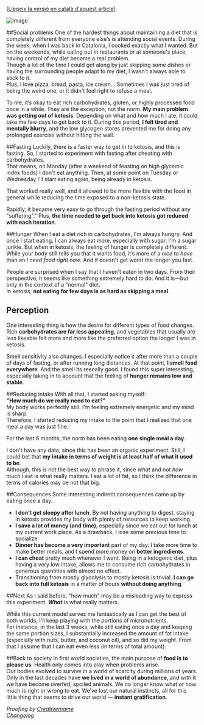 [[Llegeix la versió en català d'aquest article](http://blog.xavivives.com/post/138088140958/un-apat-al-dia-gana-i-la-percepci%C3%B3-del-menjar)]

<img src="https://40.media.tumblr.com/c0c5d96b7c7f191e38e9d64c72cc03bc/tumblr_inline_o0qkgd93gD1qbpnb6_540.jpg" data-orig-width="900" data-orig-height="550" alt="image">

##Social problems
One of the hardest things about maintaining a diet that is completely different from everyone else’s is attending social events. During the week, when I was back in Catalonia, I cooked exactly what I wanted. But on the weekends, while eating out in restaurants or at someone's place, having control of my diet became a real problem.  
Though a lot of the time I could get along by just skipping some dishes or having the surrounding people adapt to my diet, I wasn't always able to stick to it.  
Plus, I love pizza, bread, pasta, ice cream... Sometimes I was just tired of being the weird one, or it didn't feel right to refuse a meal.

To me, it’s okay to eat rich carbohydrates, gluten, or highly processed food once in a while. They are the exception, not the norm. **My main problem was getting out of ketosis**. Depending on what and how much I ate, it could take me few days to get back to it. During this period, **I felt tired and mentally blurry**, and the low glycogen stores prevented me for doing any prolonged exercise without hitting the wall.

##Fasting
Luckily, there is a faster way to get in to ketosis, and this is fasting. So, I started to experiment with fasting after cheating with carbohydrates.  
That means, on Monday (after a weekend of feasting on high glycemic index foods) I don't eat anything. Then, at some point on Tuesday or Wednesday I'll start eating again, being already in ketosis.

That worked really well, and it allowed to be more flexible with the food in general while reducing the time exposed to a non-ketosis state.

Rapidly, it became very easy to go through the fasting period without any "suffering"." Plus, **the time needed to get back into ketosis got reduced with each iteration**.

##Hunger
When I eat a diet rich in carbohydrates, I'm always hungry. And once I start eating, I can always eat more, especially with sugar. I'm a sugar junkie. But when in ketosis, the feeling of hunger is completely different. While your body still tells you that it wants food, it’s more of a *nice to have* than an *I need food right now*. And it doesn't get worst the longer you fast.

People are surprised when I say that I haven't eaten in two days. From their perspective, it seems like something extremely hard to do. And it is—but only in the context of a "normal" diet.  
In ketosis, **not eating for few days is as hard as skipping a meal**.

## Perception
One interesting thing is how the desire for different types of food changes. Rich **carbohydrates are far less appealing**, and vegetables that usually are less likeable felt more and more like the preferred option the longer I was in ketosis.

Smell sensitivity also changes. I especially notice it after more than a couple of days of fasting, or after running long distances. At that point, **I smell food everywhere**. And the smell its reeeally good. I found this super interesting, especially taking in to account that the feeling of **hunger remains low and stable**.

##Reducing intake
With all that, I started asking myself:  
**"How much do we really need to eat?"**  
My body works perfectly still. I'm feeling extremely energetic and my mind is sharp.  
Therefore, I started reducing my intake to the point that I realized that one meal a day was just fine. 

For the last 6 months, the norm has been eating **one single meal a day**.

I don't have any data, since this has been an organic experiment. Still, I could bet that **my intake in terms of weight is at least half of what it used to be**.  
Although, this is not the best way to phrase it, since *what* and not *how much* I eat is what really matters. I eat a lot of fat, so I think the difference in terms of calories may be not that big.

##Consequences
Some interesting indirect consequences came up by eating once a day.

- **I don't get sleepy after lunch**. By not having anything to digest, staying in ketosis provides my body with plenty of resources to keep working.  
- **I save a lot of money (and time)**, especially since we eat out for lunch at my current work place. As a drawback, I lose some precious time to socialize.
- **Dinner has become a very important** part of my day. I take more time to make better meals, and I spend more money on **better ingredients**.
- **I can cheat** pretty much whenever I want. Being in a ketogenic diet, plus having a very low intake, allows me to consume rich carbohydrates in generous quantities with almost no effect.
- Transitioning from mostly glycolysis to mostly ketosis is trivial. **I can go back into full ketosis** in a matter of hours **without doing anything**. 

##Next
As I said before, "how much" may be a misleading way to express this experiment. _**What**_ is what really matters.

While this current model serves me fantastically as I can get the best of both worlds, I'll keep playing with the portions of micronutrients.  
For instance, in the last 3 weeks, while still eating once a day and keeping the same portion sizes, I substantially increased the amount of fat intake (especially with nuts, butter, and coconut oil), and so did my weight. From that I assume that I can eat even less (in terms of total amount).

##Back to society
In first world societies, the main purpose of **food is to please us**. Health only comes into play when problems arise.  
Our bodies evolved to survive in a world of scarcity during millions of years. Only in the last decades have **we lived in a world of abundance**, and with it we have become overfed, spoiled animals. We no longer know what or how much is right or wrong to eat. We’ve lost our natural instincts, all for this little thing that seems to drive our world — **instant gratification**.



*Proofing by [Creativemaine](https://www.fiverr.com/creativemaine)*  
*[Changelog](https://github.com/xavivives/blog/commits/master/Eating%20once%20a%20day%2C%20hunger%20and%20food%20perception.md)*
